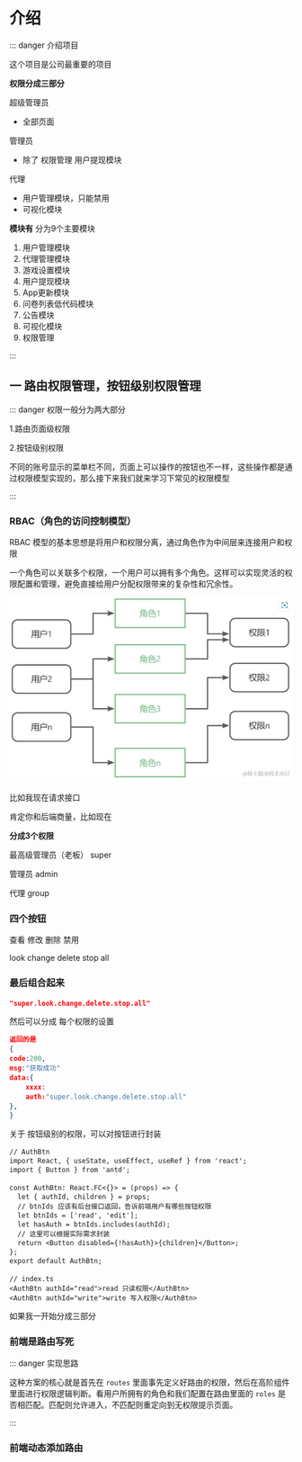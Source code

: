 

# 介绍

::: danger  介绍项目

这个项目是公司最重要的项目

**权限分成三部分**

超级管理员 

-  全部页面

管理员		

- 除了 权限管理   用户提现模块    

代理			

- 用户管理模块，只能禁用
- 可视化模块

**模块有**  分为9个主要模块

1. 用户管理模块
2. 代理管理模块
3. 游戏设置模块
4. 用户提现模块
5. App更新模块
6. 问卷列表低代码模块
7. 公告模块
8. 可视化模块
9. 权限管理

:::

## 一	路由权限管理，按钮级别权限管理

::: danger  权限一般分为两大部分

1.路由页面级权限

2.按钮级别权限

不同的账号显示的菜单栏不同，页面上可以操作的按钮也不一样，这些操作都是通过权限模型实现的，那么接下来我们就来学习下常见的权限模型

:::

### RBAC（角色的访问控制模型）

RBAC 模型的基本思想是将用户和权限分离，通过角色作为中间层来连接用户和权限

一个角色可以关联多个权限，一个用户可以拥有多个角色。这样可以实现灵活的权限配置和管理，避免直接给用户分配权限带来的复杂性和冗余性。

![image-20240904133700056](../public/image-20240904133700056.png)

比如我现在请求接口

肯定你和后端商量，比如现在

**分成3个权限**

最高级管理员（老板）  super

管理员  						admin

代理							group

### 四个按钮

  查看       修改        删除      禁用   

  look	 change	 delete		stop    all

### **最后组合起来**

```json
"super.look.change.delete.stop.all"
```

然后可以分成 每个权限的设置

```json
返回的是
{
code:200,
msg:"获取成功"
data:{
    xxxx:
    auth:"super.look.change.delete.stop.all"
},
}
```





关于 按钮级别的权限，可以对按钮进行封装

```tsx
// AuthBtn
import React, { useState, useEffect, useRef } from 'react';
import { Button } from 'antd';

const AuthBtn: React.FC<{}> = (props) => {
  let { authId, children } = props;
  // btnIds 应该有后台接口返回，告诉前端用户有哪些按钮权限
  let btnIds = ['read', 'edit'];
  let hasAuth = btnIds.includes(authId);
  // 这里可以根据实际需求封装
  return <Button disabled={!hasAuth}>{children}</Button>;
};
export default AuthBtn;

// index.ts
<AuthBtn authId="read">read 只读权限</AuthBtn>
<AuthBtn authId="write">write 写入权限</AuthBtn>

```

如果我一开始分成三部分





### 前端是路由写死

::: danger  实现思路

这种方案的核心就是首先在 `routes` 里面事先定义好路由的权限，然后在高阶组件里面进行权限逻辑判断。看用户所拥有的角色和我们配置在路由里面的 `roles` 是否相匹配。匹配则允许进入，不匹配则重定向到无权限提示页面。

:::







### 前端动态添加路由



